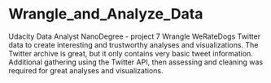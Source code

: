 # Wrangle_and_Analyze_Data

Udacity Data Analyst NanoDegree - project 7
Wrangle WeRateDogs Twitter data to create interesting and trustworthy analyses and visualizations. The Twitter archive is great, but it only contains very basic tweet information. Additional gathering using the Twitter API, then assessing and cleaning was required for great analyses and visualizations.
